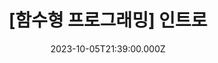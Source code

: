 ---
title: "[함수형 프로그래밍] 인트로"
date: "2023-10-05T21:39:00.000Z"
description: "타입스크립트 개발자의 함수형 프로그래밍 다루기"
category: "functional"
featuredImage: "../../../../src/images/fp-256x256.png"
mobileImage: "../../../../src/images/fp-512x256x2.png"
---